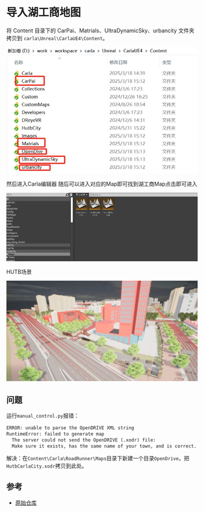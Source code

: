 # 导入湖工商地图

将 Content 目录下的 CarPai、Matrials、UltraDynamicSky、urbancity 文件夹拷贝到 `carla\Unreal\CarlaUE4\Content`。

![picture](../img/hutb/Content.jpg)

然后进入Carla编辑器
随后可以进入对应的Map即可找到湖工商Map点击即可进入

![picture](../img/hutb/editor_map.png)

HUTB场景

![picture](../img/hutb/HUTB.jpg)



## 问题
运行`manual_control.py`报错：
```text
ERROR: unable to parse the OpenDRIVE XML string 
RuntimeError: failed to generate map
  The server could not send the OpenDRIVE (.xodr) file:
  Make sure it exists, has the same name of your town, and is correct.
```

解决：在`Content\Carla\RoadRunner\Maps`目录下新建一个目录`OpenDrive`，把`HutbCarlaCity.xodr`拷贝到此处。

## 参考
* [原始仓库](https://bitbucket.org/hutbcity/openhutbcarla/src/main/) 
